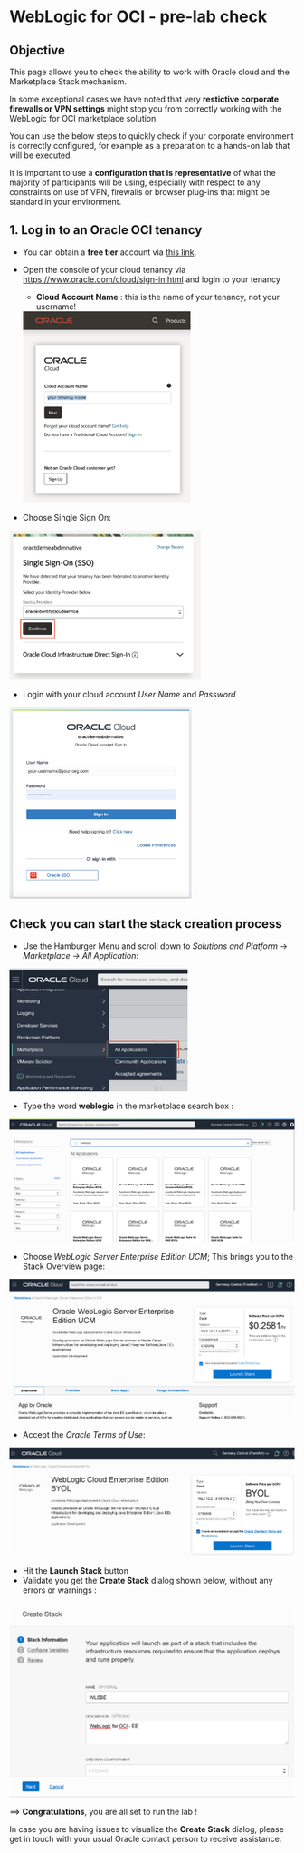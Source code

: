 # WebLogic for OCI - pre-lab check



## Objective

This page allows you to check the ability to work with Oracle cloud and the Marketplace Stack mechanism.

In some exceptional cases we have noted that very **restictive corporate firewalls or VPN settings** might stop you from correctly working with the WebLogic for OCI marketplace solution.  

You can use the below steps to quickly check if your corporate environment is correctly configured, for example as a preparation to a hands-on lab that will be executed.

It is important to use a **configuration that is representative** of what the majority of participants will be using, especially with respect to any constraints on use of VPN, firewalls or browser plug-ins that might be standard in your environment.



## 1. Log in to an Oracle OCI tenancy

- You can obtain a **free tier** account via [this link](https://signup.oraclecloud.com/).



- Open the console of your cloud tenancy via https://www.oracle.com/cloud/sign-in.html and login to your tenancy

  - **Cloud Account Name** : this is the name of your tenancy, not your username!
  
  <img src="images/image010.png" style="zoom: 33%;" />



- Choose Single Sign On:

<img src="images/image020.png" style="zoom:33%;" />



- Login with your cloud account *User Name* and *Password* 

<img src="images/image030.png" style="zoom:33%;" />



## Check you can start the stack creation process

- Use the Hamburger Menu and scroll down to *Solutions and Platform* -> *Marketplace -> All Application*:

<img src="images/image040.png" style="zoom:33%;" />



- Type the word **weblogic** in the marketplace search box :

![](images/image050.png)



- Choose *WebLogic Server Enterprise Edition UCM*; This brings you to the Stack Overview page:

![](images/image060.png)



- Accept the *Oracle Terms of Use*:

![](images/image080.png)



- Hit the **Launch Stack** button
- Validate you get the **Create Stack** dialog shown below, without any errors or warnings :

![](images/image090.png)



==> **Congratulations**, you are all set to run the lab !

In case you are having issues to visualize the **Create Stack** dialog, please get in touch with your usual Oracle contact person to receive assistance.

